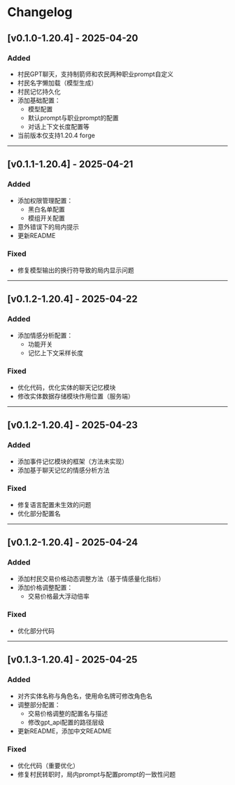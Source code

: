 # Changelog

## [v0.1.0-1.20.4] - 2025-04-20
### Added
- 村民GPT聊天，支持制箭师和农民两种职业prompt自定义
- 村民名字懒加载（模型生成）
- 村民记忆持久化
- 添加基础配置：
  - 模型配置
  - 默认prompt与职业prompt的配置
  - 对话上下文长度配置等
- 当前版本仅支持1.20.4 forge

---

## [v0.1.1-1.20.4] - 2025-04-21
### Added
- 添加权限管理配置：
  - 黑白名单配置
  - 模组开关配置
- 意外错误下的局内提示
- 更新README

### Fixed
- 修复模型输出的换行符导致的局内显示问题

---

## [v0.1.2-1.20.4] - 2025-04-22
### Added
- 添加情感分析配置：
  - 功能开关
  - 记忆上下文采样长度

### Fixed
- 优化代码，优化实体的聊天记忆模块
- 修改实体数据存储模块作用位置（服务端）

---

## [v0.1.2-1.20.4] - 2025-04-23
### Added
- 添加事件记忆模块的框架（方法未实现）
- 添加基于聊天记忆的情感分析方法

### Fixed
- 修复语言配置未生效的问题
- 优化部分配置名

---

## [v0.1.2-1.20.4] - 2025-04-24
### Added
- 添加村民交易价格动态调整方法（基于情感量化指标）
- 添加价格调整配置：
  - 交易价格最大浮动倍率

### Fixed
- 优化部分代码

---

## [v0.1.3-1.20.4] - 2025-04-25
### Added
- 对齐实体名称与角色名，使用命名牌可修改角色名
- 调整部分配置：
  - 交易价格调整的配置名与描述
  - 修改gpt_api配置的路径层级
- 更新README，添加中文README

### Fixed
- 优化代码（重要优化）
- 修复村民转职时，局内prompt与配置prompt的一致性问题
